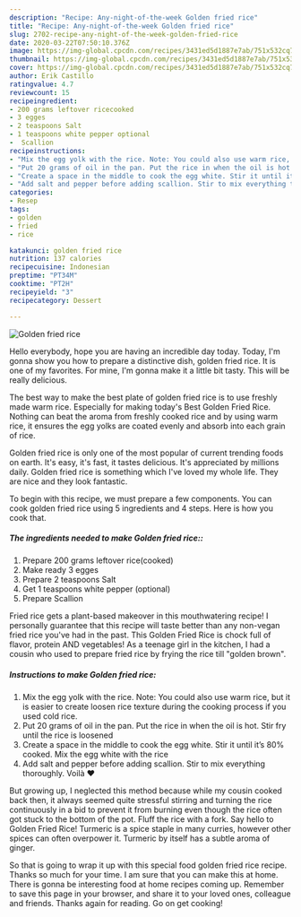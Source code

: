 ```yaml
---
description: "Recipe: Any-night-of-the-week Golden fried rice"
title: "Recipe: Any-night-of-the-week Golden fried rice"
slug: 2702-recipe-any-night-of-the-week-golden-fried-rice
date: 2020-03-22T07:50:10.376Z
image: https://img-global.cpcdn.com/recipes/3431ed5d1887e7ab/751x532cq70/golden-fried-rice-recipe-main-photo.jpg
thumbnail: https://img-global.cpcdn.com/recipes/3431ed5d1887e7ab/751x532cq70/golden-fried-rice-recipe-main-photo.jpg
cover: https://img-global.cpcdn.com/recipes/3431ed5d1887e7ab/751x532cq70/golden-fried-rice-recipe-main-photo.jpg
author: Erik Castillo
ratingvalue: 4.7
reviewcount: 15
recipeingredient:
- 200 grams leftover ricecooked
- 3 egges
- 2 teaspoons Salt
- 1 teaspoons white pepper optional
-  Scallion
recipeinstructions:
- "Mix the egg yolk with the rice. Note: You could also use warm rice, but it is easier to create loosen rice texture during the cooking process if you used cold rice."
- "Put 20 grams of oil in the pan. Put the rice in when the oil is hot. Stir fry until the rice is loosened"
- "Create a space in the middle to cook the egg white. Stir it until it’s 80% cooked. Mix the egg white with the rice"
- "Add salt and pepper before adding scallion. Stir to mix everything thoroughly. Voilà ❤️"
categories:
- Resep
tags:
- golden
- fried
- rice

katakunci: golden fried rice
nutrition: 137 calories
recipecuisine: Indonesian
preptime: "PT34M"
cooktime: "PT2H"
recipeyield: "3"
recipecategory: Dessert

---
```



![Golden fried rice](https://img-global.cpcdn.com/recipes/3431ed5d1887e7ab/751x532cq70/golden-fried-rice-recipe-main-photo.jpg)

Hello everybody, hope you are having an incredible day today. Today, I'm gonna show you how to prepare a distinctive dish, golden fried rice. It is one of my favorites. For mine, I'm gonna make it a little bit tasty. This will be really delicious.

The best way to make the best plate of golden fried rice is to use freshly made warm rice. Especially for making today&#39;s Best Golden Fried Rice. Nothing can beat the aroma from freshly cooked rice and by using warm rice, it ensures the egg yolks are coated evenly and absorb into each grain of rice.

Golden fried rice is only one of the most popular of current trending foods on earth. It's easy, it's fast, it tastes delicious. It's appreciated by millions daily. Golden fried rice is something which I've loved my whole life. They are nice and they look fantastic.


To begin with this recipe, we must prepare a few components. You can cook golden fried rice using 5 ingredients and 4 steps. Here is how you cook that.

##### The ingredients needed to make Golden fried rice::

1. Prepare 200 grams leftover rice(cooked)
1. Make ready 3 egges
1. Prepare 2 teaspoons Salt
1. Get 1 teaspoons white pepper (optional)
1. Prepare  Scallion


Fried rice gets a plant-based makeover in this mouthwatering recipe! I personally guarantee that this recipe will taste better than any non-vegan fried rice you&#39;ve had in the past. This Golden Fried Rice is chock full of flavor, protein AND vegetables! As a teenage girl in the kitchen, I had a cousin who used to prepare fried rice by frying the rice till &#34;golden brown&#34;. 

##### Instructions to make Golden fried rice:

1. Mix the egg yolk with the rice. Note: You could also use warm rice, but it is easier to create loosen rice texture during the cooking process if you used cold rice.
1. Put 20 grams of oil in the pan. Put the rice in when the oil is hot. Stir fry until the rice is loosened
1. Create a space in the middle to cook the egg white. Stir it until it’s 80% cooked. Mix the egg white with the rice
1. Add salt and pepper before adding scallion. Stir to mix everything thoroughly. Voilà ❤️


But growing up, I neglected this method because while my cousin cooked back then, it always seemed quite stressful stirring and turning the rice continuously in a bid to prevent it from burning even though the rice often got stuck to the bottom of the pot. Fluff the rice with a fork. Say hello to Golden Fried Rice! Turmeric is a spice staple in many curries, however other spices can often overpower it. Turmeric by itself has a subtle aroma of ginger. 

So that is going to wrap it up with this special food golden fried rice recipe. Thanks so much for your time. I am sure that you can make this at home. There is gonna be interesting food at home recipes coming up. Remember to save this page in your browser, and share it to your loved ones, colleague and friends. Thanks again for reading. Go on get cooking!
